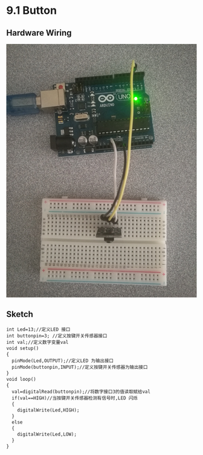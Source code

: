 # 9.1 Button

## Hardware Wiring
![Image](../../Examples/sensor-kit-for-arduino/004_button.jpg)

## Sketch
```
int Led=13;//定义LED 接口
int buttonpin=3; //定义按键开关传感器接口
int val;//定义数字变量val
void setup()
{
  pinMode(Led,OUTPUT);//定义LED 为输出接口
  pinMode(buttonpin,INPUT);//定义按键开关传感器为输出接口
}
void loop()
{
  val=digitalRead(buttonpin);//将数字接口3的值读取赋给val
  if(val==HIGH)//当按键开关传感器检测有信号时,LED 闪烁
  {
    digitalWrite(Led,HIGH);
  }
  else
  {
    digitalWrite(Led,LOW);
  }
}
```